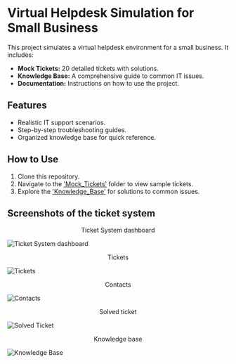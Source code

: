 
# Virtual Helpdesk Simulation for Small Business

This project simulates a virtual helpdesk environment for a small business. It includes:
- **Mock Tickets:** 20 detailed tickets with solutions.
- **Knowledge Base:** A comprehensive guide to common IT issues.
- **Documentation:** Instructions on how to use the project.

## Features
- Realistic IT support scenarios.
- Step-by-step troubleshooting guides.
- Organized knowledge base for quick reference.

## How to Use
1. Clone this repository.
2. Navigate to the ['Mock_Tickets'](https://github.com/SilentMuchaz/Virtual-Helpdesk-Simulation/blob/main/Mock_Tickets) folder to view sample tickets.
3. Explore the ['Knowledge_Base'](https://github.com/SilentMuchaz/Virtual-Helpdesk-Simulation/blob/main/knowledge_Base) for solutions to common issues.


## Screenshots of the ticket system

<div align="center">
Ticket System dashboard
</div>

![Ticket System dashboard](https://imgur.com/ZcA1AUs.png)

<div align="center">
Tickets
</div>

![Tickets](https://imgur.com/KHSCxhb.png)

<div align="center">
Contacts
</div>

![Contacts](https://imgur.com/Rg0iQkN.png)

<div align="center">
Solved ticket
</div>

![Solved Ticket](https://imgur.com/VVMGh7N.png)

<div align="center">
Knowledge base
</div>

![Knowledge Base](https://imgur.com/y3sqcrM.png)



